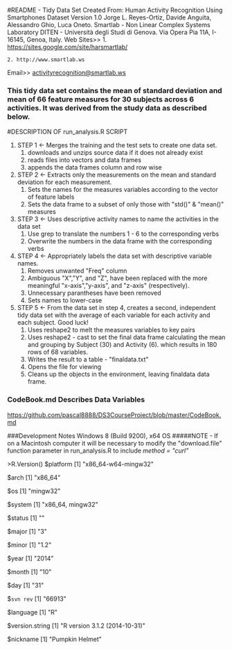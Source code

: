 #README - Tidy Data Set Created From:
Human Activity Recognition Using Smartphones Dataset
Version 1.0
Jorge L. Reyes-Ortiz, Davide Anguita, Alessandro Ghio, Luca Oneto.
Smartlab - Non Linear Complex Systems Laboratory
DITEN - Università degli Studi di Genova.
Via Opera Pia 11A, I-16145, Genoa, Italy.
Web Sites>>
    1. https://sites.google.com/site/harsmartlab/
    
    2. http://www.smartlab.ws
Email>>
activityrecognition@smartlab.ws
### This tidy data set contains the mean of standard deviation and mean of 66 feature measures for 30 subjects across 6 activities.  It was derived from the study data as described below.
#DESCRIPTION OF run_analysis.R SCRIPT
1. STEP 1 <- Merges the training and the test sets to create one data set.
    1. downloads and unzips source data if it does not already exist
    2. reads files into vectors and data frames
    3. appends the data frames column and row wise
2. STEP 2 <- Extracts only the measurements on the mean and standard deviation for each measurement.
    1. Sets the names for the measures variables according to the vector of feature labels
    2. Sets the data frame to a subset of only those with "std()" & "mean()" measures
3. STEP 3 <- Uses descriptive activity names to name the activities in the data set
    1. Use grep to translate the numbers 1 - 6 to the corresponding verbs
    2. Overwrite the numbers in the data frame with the corresponding verbs
4. STEP 4 <- Appropriately labels the data set with descriptive variable names.
    1. Removes unwanted "Freq" column
    2. Ambiguous "X","Y", and "Z", have been replaced with the more meaningful "x-axis","y-axis", and "z-axis" (respectively).
    3. Unnecessary parantheses have been removed
    4. Sets names to lower-case
5. STEP 5 <- From the data set in step 4, creates a second, independent tidy data set with the average of each variable for each activity and each subject. Good luck!
    1. Uses reshape2 to melt the measures variables to key pairs
    2. Uses reshape2 - cast to set the final data frame calculating the mean and grouping by Subject (30) and Activity (6). which results in 180 rows of 68 variables.
    3. Writes the result to a table - "finaldata.txt"
    4. Opens the file for viewing
    5. Cleans up the objects in the environment, leaving finaldata data frame.

### CodeBook.md Describes Data Variables
https://github.com/pascal8888/DS3CourseProject/blob/master/CodeBook.md

###Development Notes
Windows 8 (Build 9200), x64 OS
#####NOTE - If on a Macintosh computer it will be necessary to modify the "download.file" function parameter in run_analysis.R to include *method = "curl"*

\>R.Version()
$platform
[1] "x86_64-w64-mingw32"

$arch
[1] "x86_64"

$os
[1] "mingw32"

$system
[1] "x86_64, mingw32"

$status
[1] ""

$major
[1] "3"

$minor
[1] "1.2"

$year
[1] "2014"

$month
[1] "10"

$day
[1] "31"

$`svn rev`
[1] "66913"

$language
[1] "R"

$version.string
[1] "R version 3.1.2 (2014-10-31)"

$nickname
[1] "Pumpkin Helmet"
